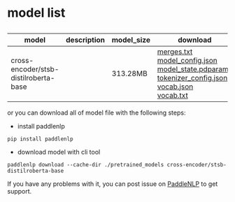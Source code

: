 #  model list

##  

| model  | description | model_size  | download         |
| --- | --- | --- | --- |
|cross-encoder/stsb-distilroberta-base|  | 313.28MB | [merges.txt](https://bj.bcebos.com/paddlenlp/models/community/cross-encoder/stsb-distilroberta-base/merges.txt)<br>[model_config.json](https://bj.bcebos.com/paddlenlp/models/community/cross-encoder/stsb-distilroberta-base/model_config.json)<br>[model_state.pdparams](https://bj.bcebos.com/paddlenlp/models/community/cross-encoder/stsb-distilroberta-base/model_state.pdparams)<br>[tokenizer_config.json](https://bj.bcebos.com/paddlenlp/models/community/cross-encoder/stsb-distilroberta-base/tokenizer_config.json)<br>[vocab.json](https://bj.bcebos.com/paddlenlp/models/community/cross-encoder/stsb-distilroberta-base/vocab.json)<br>[vocab.txt](https://bj.bcebos.com/paddlenlp/models/community/cross-encoder/stsb-distilroberta-base/vocab.txt) |

or you can download all of model file with the following steps:

* install paddlenlp

```shell
pip install paddlenlp
```

* download model with cli tool

```shell
paddlenlp download --cache-dir ./pretrained_models cross-encoder/stsb-distilroberta-base
```

If you have any problems with it, you can post issue on [PaddleNLP](https://github.com/PaddlePaddle/PaddleNLP) to get support.
